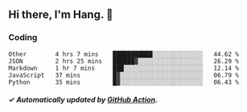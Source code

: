 ## Hi there, I'm Hang. 👋

### Coding

<!--START_SECTION:waka-->

```text
Other        4 hrs 7 mins    ███████████░░░░░░░░░░░░░░   44.62 %
JSON         2 hrs 25 mins   ██████▓░░░░░░░░░░░░░░░░░░   26.29 %
Markdown     1 hr 7 mins     ███░░░░░░░░░░░░░░░░░░░░░░   12.14 %
JavaScript   37 mins         █▓░░░░░░░░░░░░░░░░░░░░░░░   06.79 %
Python       35 mins         █▓░░░░░░░░░░░░░░░░░░░░░░░   06.43 %
```

<!--END_SECTION:waka-->

##### ✓ Automatically updated by [GitHub Action](https://github.com/huhuhang/huhuhang/actions).
